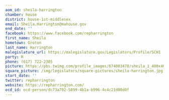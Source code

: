 ```yaml
---
aom_id: sheila-harrington
chamber: house
district: house-1st-middlesex
email: Sheila.Harrington@mahouse.gov
end_date: ''
facebook: https://www.facebook.com/repharrington
first_name: Sheila
hometown: Groton
last_name: Harrington
malegislature_url: https://malegislature.gov/Legislators/Profile/SCH1
party: R
phone: (617) 722-2305
picture: https://pbs.twimg.com/profile_images/674003478/sheila_1_400x400.jpg
square_picture: /img/legislators/square-pictures/sheila-harrington.jpg
start_date: ''
twitter: repharrington
website: https://repharrington.com/
ocd_id: ocd-person/dc73a702-5899-4b1a-b996-4c4c21d00d0f
---
```

